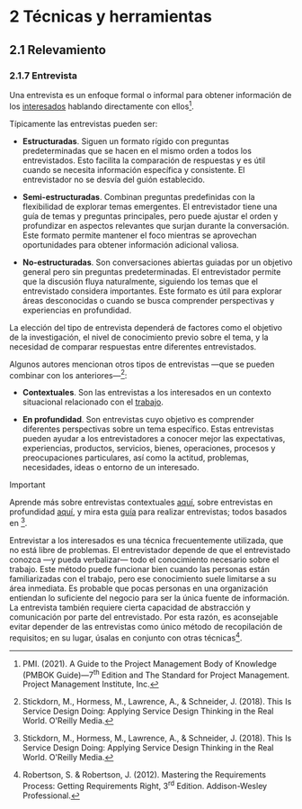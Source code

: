 # 2 Técnicas y herramientas

## 2.1 Relevamiento

### 2.1.7 Entrevista

Una entrevista es un enfoque formal o informal para obtener información de los
[interesados](/4_Conceptos/4_Interesado.md) hablando directamente con ellos[^1].

[^1]: PMI. (2021). A Guide to the Project Management Body of Knowledge (PMBOK
    Guide)—7<sup>th</sup> Edition and The Standard for Project Management.
    Project Management Institute, Inc.

Típicamente las entrevistas pueden ser:

* **Estructuradas**. Siguen un formato rígido con preguntas predeterminadas que
  se hacen en el mismo orden a todos los entrevistados. Esto facilita la
  comparación de respuestas y es útil cuando se necesita información específica
  y consistente. El entrevistador no se desvía del guión establecido.

* **Semi-estructuradas**. Combinan preguntas predefinidas con la flexibilidad de
  explorar temas emergentes. El entrevistador tiene una guía de temas y
  preguntas principales, pero puede ajustar el orden y profundizar en aspectos
  relevantes que surjan durante la conversación. Este formato permite mantener
  el foco mientras se aprovechan oportunidades para obtener información
  adicional valiosa.

* **No-estructuradas**. Son conversaciones abiertas guiadas por un objetivo
  general pero sin preguntas predeterminadas. El entrevistador permite que la
  discusión fluya naturalmente, siguiendo los temas que el entrevistado
  considera importantes. Este formato es útil para explorar áreas desconocidas o
  cuando se busca comprender perspectivas y experiencias en profundidad.

La elección del tipo de entrevista dependerá de factores como el objetivo de la investigación, el nivel de conocimiento previo sobre el tema, y la necesidad de comparar respuestas entre diferentes entrevistados.

Algunos autores mencionan otros tipos de entrevistas —que se pueden combinar con
los anteriores—[^2]:

[^2]: Stickdorn, M., Hormess, M., Lawrence, A., & Schneider, J. (2018). This Is
    Service Design Doing: Applying Service Design Thinking in the Real World.
    O'Reilly Media.

* **Contextuales**. Son las entrevistas a los interesados en un contexto
  situacional relacionado con el
  [trabajo](/4_Conceptos/4_Trabajo_y_area_de_trabajo.md).

* **En profundidad**. Son entrevistas cuyo objetivo es comprender diferentes
  perspectivas sobre un tema específico. Estas entrevistas pueden ayudar a los
  entrevistadores a conocer mejor las expectativas, experiencias, productos,
  servicios, bienes, operaciones, procesos y preocupaciones particulares, así
  como la actitud, problemas, necesidades, ideas o entorno de un interesado.

> [!IMPORTANT]
> Aprende más sobre entrevistas contextuales
> [aquí](https://www.thisisservicedesigndoing.com/methods/contextual-interview),
> sobre entrevistas en profundidad
> [aquí](https://www.thisisservicedesigndoing.com/methods/in-depth-interview), y
> mira esta
> [guía](https://www.thisisservicedesigndoing.com/methods/interview-guidelines)
> para realizar entrevistas; todos basados en [^2].

Entrevistar a los interesados es una técnica frecuentemente utilizada, que no
está libre de problemas. El entrevistador depende de que el entrevistado conozca
—y pueda verbalizar— todo el conocimiento necesario sobre el trabajo. Este
método puede funcionar bien cuando las personas están familiarizadas con el
trabajo, pero ese conocimiento suele limitarse a su área inmediata. Es probable
que pocas personas en una organización entiendan lo suficiente del negocio para
ser la única fuente de información. La entrevista también requiere cierta
capacidad de abstracción y comunicación por parte del entrevistado. Por esta
razón, es aconsejable evitar depender de las entrevistas como único método de
recopilación de requisitos; en su lugar, úsalas en conjunto con otras
técnicas[^3].

[^3]: Robertson, S. & Robertson, J. (2012). Mastering the Requirements Process:
    Getting Requirements Right, 3<sup>rd</sup> Edition. Addison-Wesley
    Professional.
